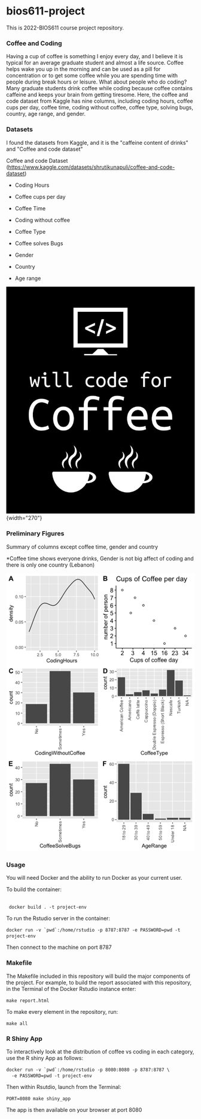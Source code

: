 # bios611-project

This is 2022-BIOS611 course project repository.

### Coffee and Coding

Having a cup of coffee is something I enjoy every day, and I believe it is typical for an average graduate student and almost a life source. Coffee helps wake you up in the morning and can be used as a pill for concentration or to get some coffee while you are spending time with people during break hours or leisure. What about people who do coding? Many graduate students drink coffee while coding because coffee contains caffeine and keeps your brain from getting tiresome. Here, the coffee and code dataset from Kaggle has nine columns, including coding hours, coffee cups per day, coffee time, coding without coffee, coffee type, solving bugs, country, age range, and gender. <br />

### Datasets

I found the datasets from Kaggle, and it is the "caffeine content of drinks" and "Coffee and code dataset"

Coffee and code Dataset (<https://www.kaggle.com/datasets/shrutikunapuli/coffee-and-code-dataset>)

-   Coding Hours

-   Coffee cups per day

-   Coffee Time

-   Coding without coffee

-   Coffee Type

-   Coffee solves Bugs

-   Gender

-   Country

-   Age range

![](will-code-for-coffee-programming-gift-qwerty-designs.jpeg){width="270"}

### Preliminary Figures

Summary of columns except coffee time, gender and country

\*Coffee time shows everyone drinks, Gender is not big affect of coding and there is only one country (Lebanon)

![](preliminarydaya.png)

### Usage

You will need Docker and the ability to run Docker as your current user.

To build the container:

```{bash}

 docker build . -t project-env
```

To run the Rstudio server in the container:

```{bash}
docker run -v `pwd`:/home/rstudio -p 8787:8787 -e PASSWORD=pwd -t project-env

```

Then connect to the machine on port 8787

### Makefile

The Makefile included in this repository will build the major components of the project. For example, to build the report associated with this repository, in the Terminal of the Docker Rstudio instance enter:

```{r}
make report.html

```

To make every element in the repository, run:

```{r}
make all

```

### R Shiny App

To interactively look at the distribution of coffee vs coding in each category, use the R shiny App as follows:

```{bash}
docker run -v `pwd`:/home/rstudio -p 8080:8080 -p 8787:8787 \
  -e PASSWORD=pwd -t project-env

```

Then within Rsutdio, launch from the Terminal:

```{bash}
PORT=8080 make shiny_app

```

The app is then available on your browser at port 8080
